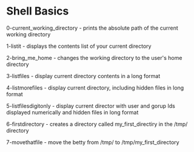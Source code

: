 # Shell Basics

0-current_working_directory - prints the absolute path of the current working directory

1-listit - displays the contents list of your current directory

2-bring_me_home - changes the working directory to the user's home directory

3-listfiles - display current directory contents in a long format

4-listmorefiles - display current directory, including hidden files in long format

5-listfilesdigitonly - display current director with user and gorup Ids displayed numerically and hidden files in long format

6-firstdirectory - creates a directory called my_first_directiry in the /tmp/ directory

7-movethatfile - move the betty from /tmp/ to /tmp/my_first_directory
